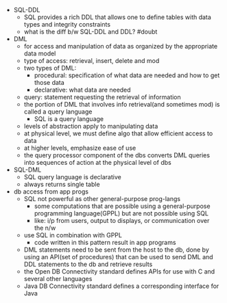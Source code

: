- SQL-DDL
	- SQL provides a rich DDL that allows one to define tables with data types and integrity constraints
	- what is the diff b/w SQL-DDL and DDL? #doubt
- DML
	- for access and manipulation of data as organized by the appropriate data model
	- type of access: retrieval, insert, delete and mod
	- two types of DML:
		- procedural: specification of what data are needed and how to get those data
		- declarative: what data are needed
	- query: statement requesting the retrieval of information
	- the portion of DML that involves info retrieval(and sometimes mod) is called a query language
		- SQL is a query language
	- levels of abstraction apply to manipulating data
	- at physical level, we must define algo that allow efficient access to data
	- at higher levels, emphasize ease of use
	- the query processor component of the dbs converts DML queries into sequences of action at the physical level of dbs
- SQL-DML
	- SQL query language is declarative
	- always returns single table
- db access from app progs
	- SQL not powerful as other general-purpose prog-langs
		- some computations that are possible using a general-purpose programming language(GPPL) but are not possible using SQL
		- like: i/p from users, output to displays, or communication over the n/w
	- use SQL in combination with GPPL
		- code written in this pattern result in app programs
	- DML statements need to be sent from the host to the db, done by using an API(set of procedures) that can be used to send DML and DDL statements to the db and retrieve results
	- the Open DB Connectivity standard defines APIs for use with C and several other languages 
	- Java DB Connectivity standard defines a corresponding interface for Java